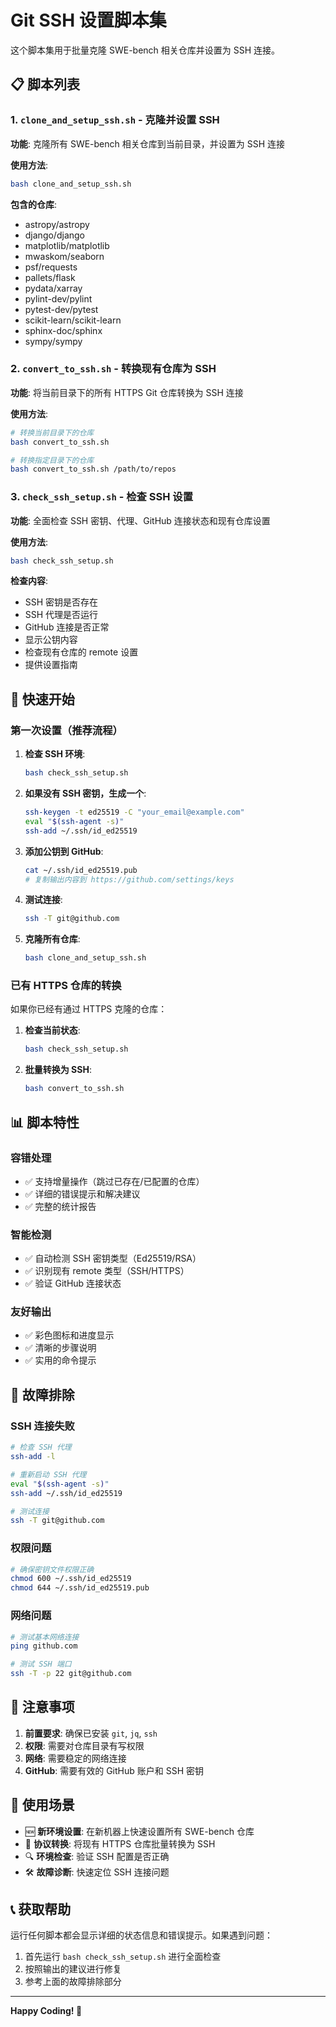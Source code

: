 # Git SSH 设置脚本集

这个脚本集用于批量克隆 SWE-bench 相关仓库并设置为 SSH 连接。

## 📋 脚本列表

### 1. `clone_and_setup_ssh.sh` - 克隆并设置 SSH
**功能**: 克隆所有 SWE-bench 相关仓库到当前目录，并设置为 SSH 连接

**使用方法**:
```bash
bash clone_and_setup_ssh.sh
```

**包含的仓库**:
- astropy/astropy
- django/django  
- matplotlib/matplotlib
- mwaskom/seaborn
- psf/requests
- pallets/flask
- pydata/xarray
- pylint-dev/pylint
- pytest-dev/pytest
- scikit-learn/scikit-learn
- sphinx-doc/sphinx
- sympy/sympy

### 2. `convert_to_ssh.sh` - 转换现有仓库为 SSH
**功能**: 将当前目录下的所有 HTTPS Git 仓库转换为 SSH 连接

**使用方法**:
```bash
# 转换当前目录下的仓库
bash convert_to_ssh.sh

# 转换指定目录下的仓库
bash convert_to_ssh.sh /path/to/repos
```

### 3. `check_ssh_setup.sh` - 检查 SSH 设置
**功能**: 全面检查 SSH 密钥、代理、GitHub 连接状态和现有仓库设置

**使用方法**:
```bash
bash check_ssh_setup.sh
```

**检查内容**:
- SSH 密钥是否存在
- SSH 代理是否运行
- GitHub 连接是否正常
- 显示公钥内容
- 检查现有仓库的 remote 设置
- 提供设置指南

## 🚀 快速开始

### 第一次设置（推荐流程）

1. **检查 SSH 环境**:
   ```bash
   bash check_ssh_setup.sh
   ```

2. **如果没有 SSH 密钥，生成一个**:
   ```bash
   ssh-keygen -t ed25519 -C "your_email@example.com"
   eval "$(ssh-agent -s)"
   ssh-add ~/.ssh/id_ed25519
   ```

3. **添加公钥到 GitHub**:
   ```bash
   cat ~/.ssh/id_ed25519.pub
   # 复制输出内容到 https://github.com/settings/keys
   ```

4. **测试连接**:
   ```bash
   ssh -T git@github.com
   ```

5. **克隆所有仓库**:
   ```bash
   bash clone_and_setup_ssh.sh
   ```

### 已有 HTTPS 仓库的转换

如果你已经有通过 HTTPS 克隆的仓库：

1. **检查当前状态**:
   ```bash
   bash check_ssh_setup.sh
   ```

2. **批量转换为 SSH**:
   ```bash
   bash convert_to_ssh.sh
   ```

## 📊 脚本特性

### 容错处理
- ✅ 支持增量操作（跳过已存在/已配置的仓库）
- ✅ 详细的错误提示和解决建议
- ✅ 完整的统计报告

### 智能检测
- ✅ 自动检测 SSH 密钥类型（Ed25519/RSA）
- ✅ 识别现有 remote 类型（SSH/HTTPS）
- ✅ 验证 GitHub 连接状态

### 友好输出
- ✅ 彩色图标和进度显示
- ✅ 清晰的步骤说明
- ✅ 实用的命令提示

## 🔧 故障排除

### SSH 连接失败
```bash
# 检查 SSH 代理
ssh-add -l

# 重新启动 SSH 代理
eval "$(ssh-agent -s)"
ssh-add ~/.ssh/id_ed25519

# 测试连接
ssh -T git@github.com
```

### 权限问题
```bash
# 确保密钥文件权限正确
chmod 600 ~/.ssh/id_ed25519
chmod 644 ~/.ssh/id_ed25519.pub
```

### 网络问题
```bash
# 测试基本网络连接
ping github.com

# 测试 SSH 端口
ssh -T -p 22 git@github.com
```

## 📝 注意事项

1. **前置要求**: 确保已安装 `git`, `jq`, `ssh`
2. **权限**: 需要对仓库目录有写权限
3. **网络**: 需要稳定的网络连接
4. **GitHub**: 需要有效的 GitHub 账户和 SSH 密钥

## 🎯 使用场景

- 🆕 **新环境设置**: 在新机器上快速设置所有 SWE-bench 仓库
- 🔄 **协议转换**: 将现有 HTTPS 仓库批量转换为 SSH
- 🔍 **环境检查**: 验证 SSH 配置是否正确
- 🛠️ **故障诊断**: 快速定位 SSH 连接问题

## 📞 获取帮助

运行任何脚本都会显示详细的状态信息和错误提示。如果遇到问题：

1. 首先运行 `bash check_ssh_setup.sh` 进行全面检查
2. 按照输出的建议进行修复
3. 参考上面的故障排除部分

---

**Happy Coding! 🚀** 